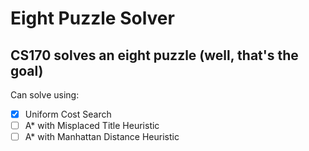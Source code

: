 # Eight Puzzle Solver
CS170 solves an eight puzzle (well, that's the goal)
---
Can solve using:
- [x] Uniform Cost Search
- [ ] A\* with Misplaced Title Heuristic
- [ ] A\* with Manhattan Distance Heuristic